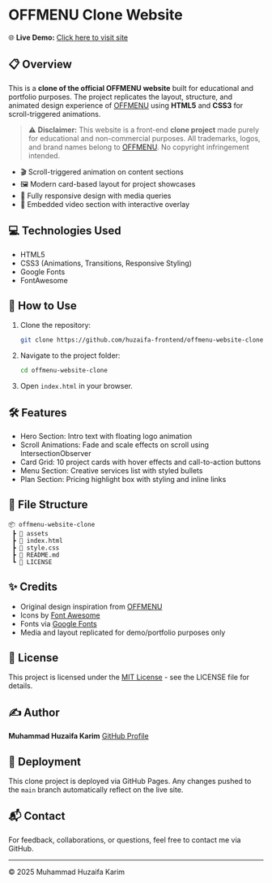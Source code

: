 # OFFMENU Clone Website

🌐 **Live Demo:** [Click here to visit site](https://huzaifa-frontend.github.io/offmenu-website-clone/)

## 📋 Overview

This is a **clone of the official OFFMENU website** built for educational and portfolio purposes. The project replicates the layout, structure, and animated design experience of [OFFMENU](https://www.offmenu.design/) using **HTML5** and **CSS3** for scroll-triggered animations.

> ⚠️ **Disclaimer:** This website is a front-end **clone project** made purely for educational and non-commercial purposes. All trademarks, logos, and brand names belong to [OFFMENU](https://www.offmenu.design/). No copyright infringement intended.

- 🎬 Scroll-triggered animation on content sections
- 🖼️ Modern card-based layout for project showcases
- 📱 Fully responsive design with media queries
- 🎥 Embedded video section with interactive overlay

## 💻 Technologies Used

- HTML5
- CSS3 (Animations, Transitions, Responsive Styling)
- Google Fonts
- FontAwesome

## 🚀 How to Use

1. Clone the repository:
   ```bash
   git clone https://github.com/huzaifa-frontend/offmenu-website-clone.git
   ```
2. Navigate to the project folder:
   ```bash
   cd offmenu-website-clone
   ```
3. Open `index.html` in your browser.

## 🛠️ Features

- Hero Section: Intro text with floating logo animation
- Scroll Animations: Fade and scale effects on scroll using IntersectionObserver
- Card Grid: 10 project cards with hover effects and call-to-action buttons
- Menu Section: Creative services list with styled bullets
- Plan Section: Pricing highlight box with styling and inline links

## 📁 File Structure

```
📦 offmenu-website-clone
 ┣ 📂 assets
 ┣ 📄 index.html
 ┣ 📄 style.css
 ┣ 📄 README.md
 ┗ 📄 LICENSE
```

## ✨ Credits

- Original design inspiration from [OFFMENU](https://www.offmenu.design/)
- Icons by [Font Awesome](https://fontawesome.com/)
- Fonts via [Google Fonts](https://fonts.google.com/)
- Media and layout replicated for demo/portfolio purposes only

## 📄 License

This project is licensed under the [MIT License](LICENSE) - see the LICENSE file for details.

## ✍️ Author

**Muhammad Huzaifa Karim**
[GitHub Profile](https://github.com/huzaifakarim1)

## 🔄 Deployment

This clone project is deployed via GitHub Pages. Any changes pushed to the `main` branch automatically reflect on the live site.

## 📬 Contact

For feedback, collaborations, or questions, feel free to contact me via GitHub.

---

© 2025 Muhammad Huzaifa Karim